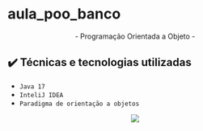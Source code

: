 # aula_poo_banco

<p align="center">- Programação Orientada a Objeto -</p>


## ✔️ Técnicas e tecnologias utilizadas

- ``Java 17``
- ``InteliJ IDEA``
- ``Paradigma de orientação a objetos``

<p align="center">
<img src="http://img.shields.io/static/v1?label=STATUS&message=EM%20DESENVOLVIMENTO&color=GREEN&style=for-the-badge"/>
</p>
